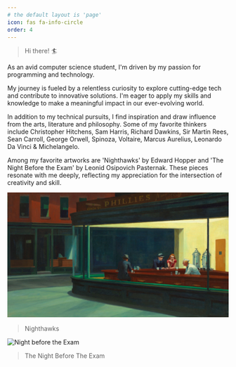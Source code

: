 ```yaml
---
# the default layout is 'page'
icon: fas fa-info-circle
order: 4
---
```

> Hi there! 🏄

 As an avid computer science student, I'm driven by my passion for programming and technology.

 My journey is fueled by a relentless curiosity to explore cutting-edge tech and contribute to innovative solutions. I'm eager to apply my skills and knowledge to make a meaningful impact in our ever-evolving world.

 In addition to my technical pursuits, I find inspiration and draw influence from the arts, literature and philosophy. Some of my favorite thinkers include Christopher Hitchens, Sam Harris, Richard Dawkins, Sir Martin Rees, Sean Carroll, George Orwell, Spinoza, Voltaire, Marcus Aurelius, Leonardo Da Vinci & Michelangelo.

 Among my favorite artworks are 'Nighthawks' by Edward Hopper and 'The Night Before the Exam' by Leonid Osipovich Pasternak. These pieces resonate with me deeply, reflecting my appreciation for the intersection of creativity and skill.


![Nighthawks](/images/Nighthawks.jpg)
>Nighthawks

![Night before the Exam](/images/Nightbeforetheexam.png)
>The Night Before The Exam